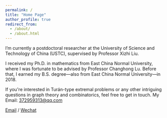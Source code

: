 ```yaml
---
permalink: /
title: "Home Page"
author_profile: true
redirect_from: 
  - /about/
  - /about.html
---
```


I’m currently a postdoctoral researcher at the University of Science and Technology of China (USTC), supervised by Professor Xizhi Liu. 

I received my Ph.D. in mathematics from East China Normal University, where I was fortunate to be advised by Professor Changhong Lu. Before that, I earned my B.S. degree—also from East China Normal University—in 2018.

If you're interested in Turán-type extremal problems or any other intriguing questions in graph theory and combinatorics, feel free to get in touch. My Email: 372959313@qq.com

[Email](mailto:372959313@qq.com) / [Wechat](images/wechat.jpg)
